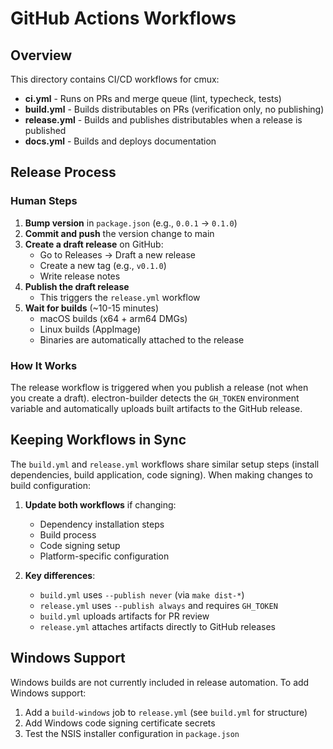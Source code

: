 # GitHub Actions Workflows

## Overview

This directory contains CI/CD workflows for cmux:

- **ci.yml** - Runs on PRs and merge queue (lint, typecheck, tests)
- **build.yml** - Builds distributables on PRs (verification only, no publishing)
- **release.yml** - Builds and publishes distributables when a release is published
- **docs.yml** - Builds and deploys documentation

## Release Process

### Human Steps

1. **Bump version** in `package.json` (e.g., `0.0.1` → `0.1.0`)
2. **Commit and push** the version change to main
3. **Create a draft release** on GitHub:
   - Go to Releases → Draft a new release
   - Create a new tag (e.g., `v0.1.0`)
   - Write release notes
4. **Publish the draft release**
   - This triggers the `release.yml` workflow
5. **Wait for builds** (~10-15 minutes)
   - macOS builds (x64 + arm64 DMGs)
   - Linux builds (AppImage)
   - Binaries are automatically attached to the release

### How It Works

The release workflow is triggered when you publish a release (not when you create a draft). electron-builder detects the `GH_TOKEN` environment variable and automatically uploads built artifacts to the GitHub release.

## Keeping Workflows in Sync

The `build.yml` and `release.yml` workflows share similar setup steps (install dependencies, build application, code signing). When making changes to build configuration:

1. **Update both workflows** if changing:
   - Dependency installation steps
   - Build process
   - Code signing setup
   - Platform-specific configuration

2. **Key differences**:
   - `build.yml` uses `--publish never` (via `make dist-*`)
   - `release.yml` uses `--publish always` and requires `GH_TOKEN`
   - `build.yml` uploads artifacts for PR review
   - `release.yml` attaches artifacts directly to GitHub releases

## Windows Support

Windows builds are not currently included in release automation. To add Windows support:

1. Add a `build-windows` job to `release.yml` (see `build.yml` for structure)
2. Add Windows code signing certificate secrets
3. Test the NSIS installer configuration in `package.json`
